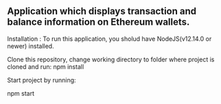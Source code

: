## Application which displays transaction and balance information on Ethereum wallets.

Installation :
To run this application, you sholud have NodeJS(v12.14.0 or newer) installed.

Clone this repository, change working directory to folder where project is cloned and run:
npm install

Start project by running:

npm start
